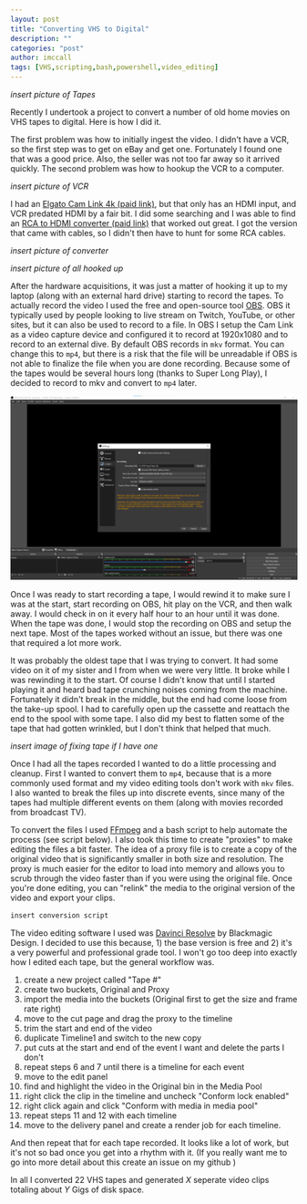 ```yaml
---
layout: post
title: "Converting VHS to Digital"
description: ""
categories: "post"
author: imccall
tags: [VHS,scripting,bash,powershell,video_editing]
---
```


_insert picture of Tapes_

Recently I undertook a project to convert a number of old home movies on VHS tapes to digital. Here is how I did it.

The first problem was how to initially ingest the video. I didn't have a VCR, so the first step was to get on eBay and get one. Fortunately I found one that was a good price. Also, the seller was not too far away so it arrived quickly. The second problem was how to hookup the VCR to a computer.

_insert picture of VCR_

I had an [Elgato Cam Link 4k (paid link)](https://amzn.to/3pMSTfj), but that only has an HDMI input, and VCR predated HDMI by a fair bit. I did some searching and I was able to find an [RCA to HDMI converter (paid link)](https://amzn.to/3lWjkgA) that worked out great. I got the version that came with cables, so I didn't then have to hunt for some RCA cables.

_insert picture of converter_

_insert picture of all hooked up_

After the hardware acquisitions, it was just a matter of hooking it up to my laptop (along with an external hard drive) starting to record the tapes. To actually record the video I used the free and open-source tool [OBS](https://obsproject.com/). OBS it typically used by people looking to live stream on Twitch, YouTube, or other sites, but it can also be used to record to a file. In OBS I setup the Cam Link as a video capture device and configured it to record at 1920x1080 and to record to an external dive. By default OBS records in `mkv` format. You can change this to `mp4`, but there is a risk that the file will be unreadable if OBS is not able to finalize the file when you are done recording. Because some of the tapes would be several hours long (thanks to Super Long Play), I decided to record to mkv and convert to `mp4` later.

![OBS warning about mp4](/assets/images/ScreenShots/OBS_2020-11-20_151342.png)

Once I was ready to start recording a tape, I would rewind it to make sure I was at the start, start recording on OBS, hit play on the VCR, and then walk away. I would check in on it every half hour to an hour until it was done. When the tape was done, I would stop the recording on OBS and setup the next tape. Most of the tapes worked without an issue, but there was one that required a lot more work.

It was probably the oldest tape that I was trying to convert. It had some video on it of my sister and I from when we were very little. It broke while I was rewinding it to the start. Of course I didn't know that until I started playing it and heard bad tape crunching noises coming from the machine. Fortunately it didn't break in the middle, but the end had come loose from the take-up spool. I had to carefully open up the cassette and reattach the end to the spool with some tape. I also did my best to flatten some of the tape that had gotten wrinkled, but I don't think that helped that much.

_insert image of fixing tape if I have one_

Once I had all the tapes recorded I wanted to do a little processing and cleanup. First I wanted to convert them to `mp4`, because that is a more commonly used format and my video editing tools don't work with `mkv` files. I also wanted to break the files up into discrete events, since many of the tapes had multiple different events on them (along with movies recorded from broadcast TV). 

To convert the files I used [FFmpeg](https://ffmpeg.org/) and a bash script to help automate the process (see script below). I also took this time to create "proxies" to make editing the files a bit faster. The idea of a proxy file is to create a copy of the original video that is significantly smaller in both size and resolution. The proxy is much easier for the editor to load into memory and allows you to scrub through the video faster than if you were using the original file. Once you're done editing, you can "relink" the media to the original version of the video and export your clips.

```bash
insert conversion script
```

The video editing software I used was [Davinci Resolve](https://www.blackmagicdesign.com/products/davinciresolve/) by Blackmagic Design. I decided to use this because, 1) the base version is free and 2) it's a very powerful and professional grade tool. I won't go too deep into exactly how I edited each tape, but the general workflow was.

1. create a new project called "Tape #"
2. create two buckets, Original and Proxy
3. import the media into the buckets (Original first to get the size and frame rate right)
4. move to the cut page and drag the proxy to the timeline
5. trim the start and end of the video
6. duplicate Timeline1 and switch to the new copy
7. put cuts at the start and end of the event I want and delete the parts I don't
8. repeat steps 6 and 7 until there is a timeline for each event
9. move to the edit panel
10. find and highlight the video in the Original bin in the Media Pool
11. right click the clip in the timeline and uncheck "Conform lock enabled"
12. right click again and click "Conform with media in media pool"
13. repeat steps 11 and 12 with each timeline
14. move to the delivery panel and create a render job for each timeline.

And then repeat that for each tape recorded. It looks like a lot of work, but it's not so bad once you get into a rhythm with it. (If you really want me to go into more detail about this create an issue on my github []())

In all I converted 22 VHS tapes and generated _X_ seperate video clips totaling about _Y_ Gigs of disk space.